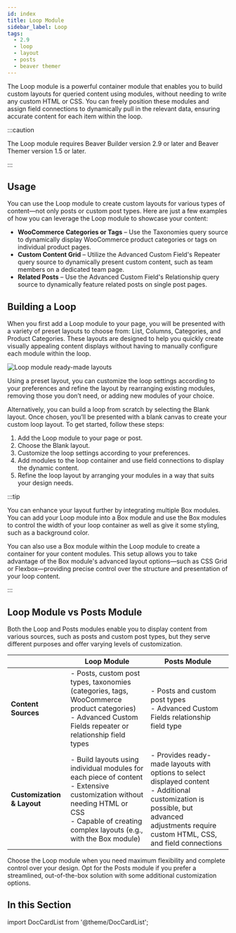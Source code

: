 ```yaml
---
id: index
title: Loop Module
sidebar_label: Loop
tags:
  - 2.9
  - loop
  - layout
  - posts
  - beaver themer
---
```


The Loop module is a powerful container module that enables you to build custom layouts for queried content using modules, without needing to write any custom HTML or CSS. You can freely position these modules and assign field connections to dynamically pull in the relevant data, ensuring accurate content for each item within the loop.

:::caution

The Loop module requires Beaver Builder version 2.9 or later and Beaver Themer version 1.5 or later.

:::

## Usage

You can use the Loop module to create custom layouts for various types of content—not only posts or custom post types. Here are just a few examples of how you can leverage the Loop module to showcase your content:

- **WooCommerce Categories or Tags** – Use the Taxonomies query source to dynamically display WooCommerce product categories or tags on individual product pages.
- **Custom Content Grid** – Utilize the Advanced Custom Field's Repeater query source to dynamically present custom content, such as team members on a dedicated team page.
- **Related Posts** – Use the Advanced Custom Field's Relationship query source to dynamically feature related posts on single post pages.

## Building a Loop

When you first add a Loop module to your page, you will be presented with a variety of preset layouts to choose from: List, Columns, Categories, and Product Categories. These layouts are designed to help you quickly create visually appealing content displays without having to manually configure each module within the loop.

![Loop module ready-made layouts](/img/beaver-builder/modules--loop--index--1.jpg)

Using a preset layout, you can customize the loop settings according to your preferences and refine the layout by rearranging existing modules, removing those you don’t need, or adding new modules of your choice.

Alternatively, you can build a loop from scratch by selecting the Blank layout. Once chosen, you’ll be presented with a blank canvas to create your custom loop layout. To get started, follow these steps:

1. Add the Loop module to your page or post.
2. Choose the Blank layout.
3. Customize the loop settings according to your preferences.
4. Add modules to the loop container and use field connections to display the dynamic content.
5. Refine the loop layout by arranging your modules in a way that suits your design needs.

:::tip

You can enhance your layout further by integrating multiple Box modules. You can add your Loop module into a Box module and use the Box modules to control the width of your loop container as well as give it some styling, such as a background color.

You can also use a Box module within the Loop module to create a container for your content modules. This setup allows you to take advantage of the Box module's advanced layout options—such as CSS Grid or Flexbox—providing precise control over the structure and presentation of your loop content.

:::

## Loop Module vs Posts Module

Both the Loop and Posts modules enable you to display content from various sources, such as posts and custom post types, but they serve different purposes and offer varying levels of customization.

|                            | **Loop Module**                                                                                                                                                                                          | **Posts Module**                                                                                                                                                                               |
| -------------------------- | -------------------------------------------------------------------------------------------------------------------------------------------------------------------------------------------------------- | ---------------------------------------------------------------------------------------------------------------------------------------------------------------------------------------------- |
| **Content Sources**        | - Posts, custom post types, taxonomies (categories, tags, WooCommerce product categories) <br /> - Advanced Custom Fields repeater or relationship field types                                           | - Posts and custom post types <br /> - Advanced Custom Fields relationship field type                                                                                                          |
| **Customization & Layout** | - Build layouts using individual modules for each piece of content <br /> - Extensive customization without needing HTML or CSS <br /> - Capable of creating complex layouts (e.g., with the Box module) | - Provides ready-made layouts with options to select displayed content <br /> - Additional customization is possible, but advanced adjustments require custom HTML, CSS, and field connections |

Choose the Loop module when you need maximum flexibility and complete control over your design. Opt for the Posts module if you prefer a streamlined, out-of-the-box solution with some additional customization options.

## In this Section

import DocCardList from '@theme/DocCardList';

<DocCardList />
